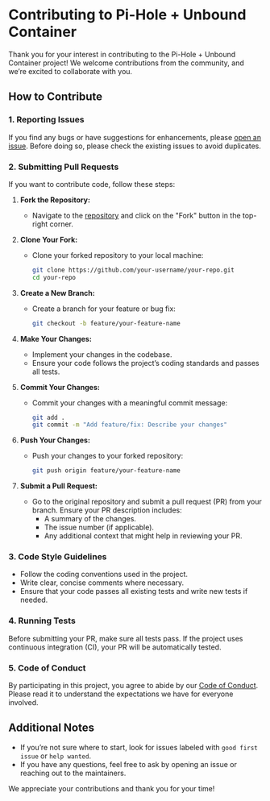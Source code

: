 
# Contributing to Pi-Hole + Unbound Container

Thank you for your interest in contributing to the Pi-Hole + Unbound Container project! We welcome contributions from the community, and we’re excited to collaborate with you.

## How to Contribute

### 1. Reporting Issues

If you find any bugs or have suggestions for enhancements, please [open an issue](https://github.com/your-repo/issues). Before doing so, please check the existing issues to avoid duplicates.

### 2. Submitting Pull Requests

If you want to contribute code, follow these steps:

1. **Fork the Repository:**
   - Navigate to the [repository](https://github.com/your-repo) and click on the "Fork" button in the top-right corner.

2. **Clone Your Fork:**
   - Clone your forked repository to your local machine:
     ```bash
     git clone https://github.com/your-username/your-repo.git
     cd your-repo
     ```

3. **Create a New Branch:**
   - Create a branch for your feature or bug fix:
     ```bash
     git checkout -b feature/your-feature-name
     ```

4. **Make Your Changes:**
   - Implement your changes in the codebase.
   - Ensure your code follows the project’s coding standards and passes all tests.

5. **Commit Your Changes:**
   - Commit your changes with a meaningful commit message:
     ```bash
     git add .
     git commit -m "Add feature/fix: Describe your changes"
     ```

6. **Push Your Changes:**
   - Push your changes to your forked repository:
     ```bash
     git push origin feature/your-feature-name
     ```

7. **Submit a Pull Request:**
   - Go to the original repository and submit a pull request (PR) from your branch. Ensure your PR description includes:
     - A summary of the changes.
     - The issue number (if applicable).
     - Any additional context that might help in reviewing your PR.

### 3. Code Style Guidelines

- Follow the coding conventions used in the project.
- Write clear, concise comments where necessary.
- Ensure that your code passes all existing tests and write new tests if needed.

### 4. Running Tests

Before submitting your PR, make sure all tests pass. If the project uses continuous integration (CI), your PR will be automatically tested.

### 5. Code of Conduct

By participating in this project, you agree to abide by our [Code of Conduct](CODE_OF_CONDUCT.md). Please read it to understand the expectations we have for everyone involved.

## Additional Notes

- If you’re not sure where to start, look for issues labeled with `good first issue` or `help wanted`.
- If you have any questions, feel free to ask by opening an issue or reaching out to the maintainers.

We appreciate your contributions and thank you for your time!
